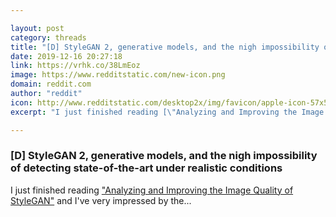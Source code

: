 ```yaml
---

layout: post
category: threads
title: "[D] StyleGAN 2, generative models, and the nigh impossibility of detecting state-of-the-art under realistic conditions"
date: 2019-12-16 20:27:18
link: https://vrhk.co/38LmEoz
image: https://www.redditstatic.com/new-icon.png
domain: reddit.com
author: "reddit"
icon: http://www.redditstatic.com/desktop2x/img/favicon/apple-icon-57x57.png
excerpt: "I just finished reading [\"Analyzing and Improving the Image Quality of StyleGAN\"](<https://arxiv.org/abs/1912.04958>) and I've very impressed by the..."

---
```


### [D] StyleGAN 2, generative models, and the nigh impossibility of detecting state-of-the-art under realistic conditions

I just finished reading ["Analyzing and Improving the Image Quality of StyleGAN"](<https://arxiv.org/abs/1912.04958>) and I've very impressed by the...